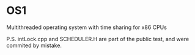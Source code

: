# OS1
 Multithreaded operating system with time sharing for x86 CPUs




P.S.
intLock.cpp and SCHEDULER.H are part of the public test, and were commited by mistake. 

